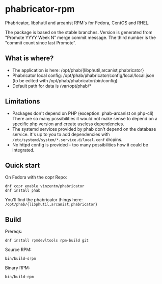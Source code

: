 
# phabricator-rpm

Phabricator, libphutil and arcanist RPM's for Fedora, CentOS and RHEL.

The package is based on the stable branches. Version is generated from
"Promote YYYY Week N" merge commit message. The third number
is the "commit count since last Promote".

## What is where?

* The application is here: /opt/phab/{libphutil,arcanist,phabricator}
* Phabricator local config: /opt/phab/phabricator/config/local/local.json
  (to be edited with /opt/phab/phabricator/bin/config)
* Default path for data is /var/opt/phab/\*

## Limitations

* Packages don't depend on PHP (exception: phab-arcanist on php-cli)
  There are so many possibilities it would not make sense to depend on a
  specific php version and create useless dependencies. 
* The systemd services provided by phab don't depend on the database service.
  It's up to you to add dependencies with `/etc/systemd/system/*.service.d/local.conf`
  dropins.
* No httpd config is provided - too many possibilities how it could be
  integrated.


## Quick start

On Fedora with the copr Repo:

```
dnf copr enable vinzentm/phabricator 
dnf install phab
```

You'll find the phabricator things here: `/opt/phab/{libphutil,arcanist,phabricator}`

## Build

Prereqs:

```
dnf install rpmdevltools rpm-build git
```

Source RPM:

```
bin/build-srpm
```

Binary RPM:

```
bin/build-rpm
```

